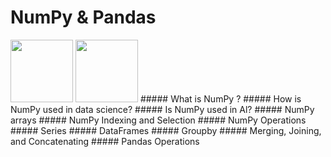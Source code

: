 # NumPy & Pandas
<img src="https://upload.wikimedia.org/wikipedia/commons/thumb/3/31/NumPy_logo_2020.svg/1200px-NumPy_logo_2020.svg.png" height="100">
<img src="https://upload.wikimedia.org/wikipedia/commons/thumb/e/ed/Pandas_logo.svg/2560px-Pandas_logo.svg.png" height="100">
##### What is NumPy ?
##### How is NumPy used in data science?
##### Is NumPy used in Al?
##### NumPy arrays
##### NumPy Indexing and Selection
##### NumPy Operations
##### Series
##### DataFrames
##### Groupby
##### Merging, Joining, and Concatenating
##### Pandas Operations
